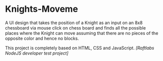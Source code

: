 # Knights-Moveme
A UI design that takes the position of a Knight as an input on an 8x8
chessboard via mouse click on chess board and finds all the possible places where the Knight can
move assuming that there are no pieces of the opposite color and hence no
blocks.

This project is completely based on HTML, CSS and JavaScript.
<i>[Raftlabs NodeJS developer test project]</i>
